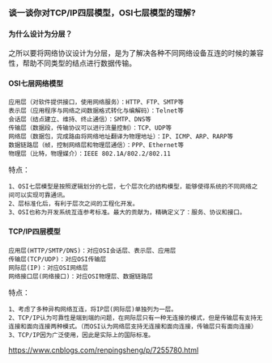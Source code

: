 ### 谈一谈你对TCP/IP四层模型，OSI七层模型的理解?

#### 为什么设计为分层？

之所以要将网络协议设计为分层，是为了解决各种不同网络设备互连的时候的兼容性，帮助不同类型的结点进行数据传输。

#### OSI七层网络模型

```
应用层（对软件提供接口，使用网络服务）：HTTP、FTP、SMTP等
表示层（应用程序与网络之间数据格式转化与编解码）：Telnet等
会话层（结点建立、维持、终止通信）：SMTP、DNS等
传输层（数据段，传输协议可以进行流量控制）：TCP、UDP等
网络层（数据包，完成路由将网络地址翻译为物理地址）：IP、ICMP、ARP、RARP等
数据链路层（帧，控制网络层和物理层通信）：PPP、Ethernet等
物理层（比特，物理媒介）：IEEE 802.1A/802.2/802.11
```

特点：

```
1、OSI七层模型是按照逻辑划分的七层，七个层次化的结构模型，能够使得系统的不同网络之间可以实现可靠通讯。
2、层标准化后，有利于层次之间的工程化开发。
3、OSI也称为开发系统互连参考标准。最大的贡献为，精确定义了：服务、协议和接口。
```



#### TCP/IP四层模型

```
应用层(HTTP/SMTP/DNS)：对应OSI会话层、表示层、应用层
传输层(TCP/UDP)：对应OSI传输层
网际层(IP)：对应OSI网络层
网络接口层(网络接口)：对应OSI物理层、数据链路层
```

特点：

```
1、考虑了多种异构网络互连，将IP层(网际层)单独列为一层。
2、TCP/IP认为可靠性是端到端的问题，在网际层只有一种无连接的模式，但是传输层有支持无连接和面向连接两种模式。（而OSI认为网络层支持无连接和面向连接，传输层只有面向连接）
3、TCP/IP因为广泛使用，因此是实际上的国际标准。
```



https://www.cnblogs.com/renpingsheng/p/7255780.html
